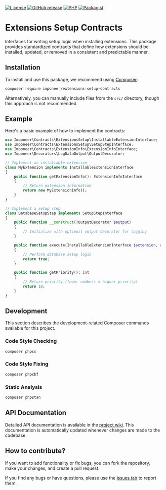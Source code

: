 [![License](https://img.shields.io/github/license/imponeer/extensions-setup-contracts.svg)](LICENSE) [![GitHub release](https://img.shields.io/github/release/imponeer/extensions-setup-contracts.svg)](https://github.com/imponeer/extensions-setup-contracts/releases) [![PHP](https://img.shields.io/packagist/php-v/imponeer/extensions-setup-contracts.svg)](http://php.net) [![Packagist](https://img.shields.io/packagist/dm/imponeer/extensions-setup-contracts.svg)](https://packagist.org/packages/imponeer/extensions-setup-contracts)

# Extensions Setup Contracts

Interfaces for writing setup logic when installing extensions. This package provides standardized contracts that define how extensions should be installed, updated, or removed in a consistent and predictable manner.

## Installation

To install and use this package, we recommend using [Composer](https://getcomposer.org):

```bash
composer require imponeer/extensions-setup-contracts
```

Alternatively, you can manually include files from the `src/` directory, though this approach is not recommended.

## Example

Here's a basic example of how to implement the contracts:

```php
use Imponeer\Contracts\ExtensionsSetup\InstallableExtensionInterface;
use Imponeer\Contracts\ExtensionsSetup\SetupStepInterface;
use Imponeer\Contracts\ExtensionInfo\ExtensionInfoInterface;
use Imponeer\Decorators\LogDataOutput\OutputDecorator;

// Implement an installable extension
class MyExtension implements InstallableExtensionInterface
{
    public function getExtensionInfo(): ExtensionInfoInterface
    {
        // Return extension information
        return new MyExtensionInfo();
    }
}

// Implement a setup step
class DatabaseSetupStep implements SetupStepInterface
{
    public function __construct(?OutputDecorator $output)
    {
        // Initialize with optional output decorator for logging
    }

    public function execute(InstallableExtensionInterface $extension, array $params): bool
    {
        // Perform database setup logic
        return true;
    }

    public function getPriority(): int
    {
        // Return priority (lower numbers = higher priority)
        return 10;
    }
}
```

## Development

This section describes the development-related Composer commands available for this project.

### Code Style Checking

```bash
composer phpcs
```

### Code Style Fixing

```bash
composer phpcbf
```

### Static Analysis

```bash
composer phpstan
```

## API Documentation

Detailed API documentation is available in the [project wiki](https://github.com/imponeer/extensions-setup-contracts/wiki). This documentation is automatically updated whenever changes are made to the codebase.

## How to contribute?

If you want to add functionality or fix bugs, you can fork the repository, make your changes, and create a pull request.

If you find any bugs or have questions, please use the [issues tab](https://github.com/imponeer/extensions-setup-contracts/issues) to report them.
